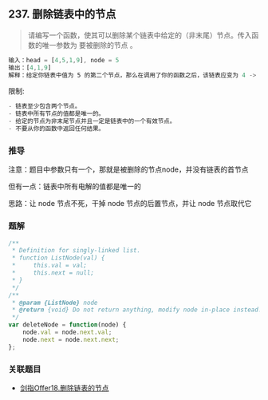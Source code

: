 ## 237. 删除链表中的节点

> 请编写一个函数，使其可以删除某个链表中给定的（非末尾）节点。传入函数的唯一参数为 要被删除的节点 。

```js
输入：head = [4,5,1,9], node = 5
输出：[4,1,9]
解释：给定你链表中值为 5 的第二个节点，那么在调用了你的函数之后，该链表应变为 4 -> 1 -> 9.
```

限制:
```js
- 链表至少包含两个节点。
- 链表中所有节点的值都是唯一的。
- 给定的节点为非末尾节点并且一定是链表中的一个有效节点。
- 不要从你的函数中返回任何结果。
```

### 推导
注意：题目中参数只有一个，那就是被删除的节点node，并没有链表的首节点

但有一点：链表中所有电解的值都是唯一的

思路：让 node 节点不死，干掉 node 节点的后置节点，并让 node 节点取代它

### 题解
```js
/**
 * Definition for singly-linked list.
 * function ListNode(val) {
 *     this.val = val;
 *     this.next = null;
 * }
 */
/**
 * @param {ListNode} node
 * @return {void} Do not return anything, modify node in-place instead.
 */
var deleteNode = function(node) {
    node.val = node.next.val;
    node.next = node.next.next;
};
```

### 关联题目
- [剑指Offer18.删除链表的节点](https://github.com/XyyF/elfin-algorithm/blob/master/problems/剑指Offer18.删除链表的节点.md)